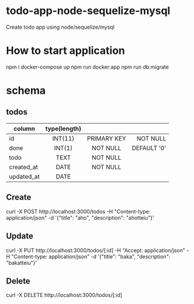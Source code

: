# todo-app-node-sequelize-mysql
Create todo app using node/sequelize/mysql

# How to start application
npm i
docker-compose up
npm run docker:app
npm run db:migrate

# schema
## todos
| column        | type(length)   |              |               | 
| ------------- |:--------------:|:------------:| -------------:| 
| id            | INT(11)        | PRIMARY KEY  | NOT NULL      | 
| done       | INT(1)         | NOT NULL     | DEFAULT '0'   | 
| todo          | TEXT           | NOT NULL     |               | 
| created_at    | DATE           | NOT NULL     |               | 
| updated_at    | DATE           |              |               |


<!-- TODO: 後でswaggerとか使ってみよう -->
## Create
curl -X POST http://localhost:3000/todos -H "Content-type: application/json" -d '{"title": "aho", "description": "ahotteiu"}'

## Update
curl -X PUT http://localhost:3000/todos/[:id] -H "Accept: application/json" -H "Content-type: application/json" -d '{"title": "baka", "description": "bakatteiu"}'

## Delete
curl -X DELETE http://localhost:3000/todos/[:id]
